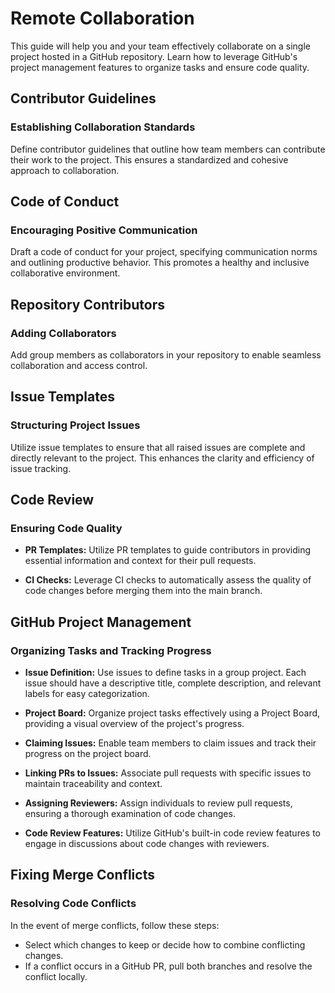 # Remote Collaboration

This guide will help you and your team effectively collaborate on a single project hosted in a GitHub repository.
Learn how to leverage GitHub's project management features to organize tasks and ensure code quality.

## Contributor Guidelines

### Establishing Collaboration Standards

Define contributor guidelines that outline how team members can contribute their work to the project.
 This ensures a standardized and cohesive approach to collaboration.

## Code of Conduct

### Encouraging Positive Communication

Draft a code of conduct for your project, specifying communication norms and outlining productive behavior.
 This promotes a healthy and inclusive collaborative environment.

## Repository Contributors

### Adding Collaborators

Add group members as collaborators in your repository to enable seamless collaboration and access control.

## Issue Templates

### Structuring Project Issues

Utilize issue templates to ensure that all raised issues are complete and directly relevant to the project.
 This enhances the clarity and efficiency of issue tracking.

## Code Review

### Ensuring Code Quality

- **PR Templates:**
  Utilize PR templates to guide contributors in providing essential information and context for their pull requests.

- **CI Checks:**
  Leverage CI checks to automatically assess the quality of code changes before merging them into the main branch.

## GitHub Project Management

### Organizing Tasks and Tracking Progress

- **Issue Definition:**
  Use issues to define tasks in a group project. Each issue should have a descriptive title, complete description,
   and relevant labels for easy categorization.

- **Project Board:**
  Organize project tasks effectively using a Project Board, providing a visual overview of the project's progress.

- **Claiming Issues:**
  Enable team members to claim issues and track their progress on the project board.

- **Linking PRs to Issues:**
  Associate pull requests with specific issues to maintain traceability and context.

- **Assigning Reviewers:**
  Assign individuals to review pull requests, ensuring a thorough examination of code changes.

- **Code Review Features:**
  Utilize GitHub's built-in code review features to engage in discussions about code changes with reviewers.

## Fixing Merge Conflicts

### Resolving Code Conflicts

In the event of merge conflicts, follow these steps:

- Select which changes to keep or decide how to combine conflicting changes.
- If a conflict occurs in a GitHub PR, pull both branches and resolve the conflict locally.
